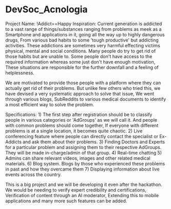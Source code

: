 # DevSoc_Acnologia
Project Name: !Addict==Happy
Inspiration: Current generation is addicted to a vast range of things/substances ranging from problems as meek as a Smartphone and 
applications in it, going all the way up to highly dangerous drugs, From various bad habits to some 'tough productive' but addicting 
activities. These addictions are sometimes very harmful effecting victims physical, mental and social conditions. Many people do try 
to get rid of those habits but are unable to. Some people don't have access to the required information whereas some just don't have 
enough motivation, These situations are responsible for the further downfall and a feeling of helplessness.

We are motivated to provide those people with a platform where they can actually get rid of their problems. But unlike few others who 
tried this, we have devised a very systematic approach to solve that issue, We went through various blogs, SubReddits to various medical 
documents to identify a most efficient way to solve the problem.

Specifications: 1) The first step after registration should be to classify people in various categories or 'AdGroups' as we will call it. 
And people with common problems should come together, If everyone with different problems is at a single location, it becomes quite 
chaotic. 2) Live conferencing feature where people can directly contact the specialist or Ex-Addicts and ask them about their problems. 
3) Finding Doctors and Experts for a particular problem and assigning them to their respective AdGroups. They will be made in-charge/admin 
of that group. 4) Real-time chatting 5) Admins can share relevant videos, images and other related medical materials. 6) Blog system. 
Blogs by those who experienced these problems in past and how they overcame them 7) Displaying information about live events across the 
country.

This is a big project and we will be developing it even after the hackathon. We would be needing to verify expert credibility and 
certifications, Verification of content through an AI moderator, Extending this to mobile applications and many more such features 
can be added.
